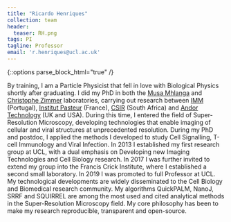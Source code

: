 ```yaml
---
title: "Ricardo Henriques"
collection: team
header:
  teaser: RH.png
tags: PI
tagline: Professor
email: 'r.henriques@ucl.ac.uk'
---
```

{::options parse_block_html="true" /}

<p align= "justify">

By training, I am a Particle Physicist that fell in love with Biological Physics shortly after graduating. I did my PhD in both the <a href="http://mhlangalab.org/">Musa Mhlanga</a> and <a href="https://research.pasteur.fr/en/team/imaging-and-modeling/">Christophe Zimmer</a> laboratories, carrying out research between <a href="https://imm.medicina.ulisboa.pt/">IMM</a> (Portugal), <a href="https://www.pasteur.fr/en">Institut Pasteur</a> (France), <a href="https://www.csir.co.za/">CSIR</a> (South Africa) and <a href="https://andor.oxinst.com/">Andor Technology</a> (UK and USA). During this time, I entered the field of Super-Resolution Microscopy, developing technologies that enable imaging of cellular and viral structures at unprecedented resolution. During my PhD and postdoc, I applied the methods I developed to study Cell Signalling, T-cell Immunology and Viral Infection. In 2013 I established my first research group at UCL, with a dual emphasis on Developing new Imaging Technologies and Cell Biology research. In 2017 I was further invited to extend my group into the Francis Crick Institute, where I established a second small laboratory. In 2019 I was promoted to full Professor at UCL. My technological developments are widely disseminated to the Cell Biology and Biomedical research community. My algorithms QuickPALM, NanoJ, SRRF and SQUIRREL are among the most used and cited analytical methods in the Super-Resolution Microscopy field. My core philosophy has been to make my research reproducible, transparent and open-source.
